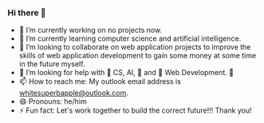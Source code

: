 ### Hi there 👋

- 🔭 I’m currently working on no projects now.
- 🌱 I’m currently learning computer science and artificial intelligence.
- 👯 I’m looking to collaborate on web application projects to improve the skills of web application development to gain some money at some time in the future myself.
- 🤔 I’m looking for help with 🥋 CS, AI, 🥋 and 🤑 Web Development. 🤑
- 📫 How to reach me: My outlook email address is whitesuperbapple@outlook.com.
- 😄 Pronouns: he/him
- ⚡ Fun fact: Let's work together to build the correct future!!! Thank you!
